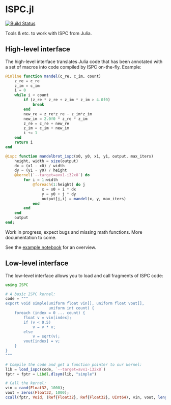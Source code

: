 # ISPC.jl

[![Build Status](https://travis-ci.org/damiendr/ISPC.jl.svg?branch=master)](https://travis-ci.org/damiendr/ISPC.jl)

Tools & etc. to work with ISPC from Julia.

## High-level interface

The high-level interface translates Julia code that has been annotated with
a set of macros into code compiled by ISPC on-the-fly. Example:

```julia
@inline function mandel(c_re, c_im, count)
    z_re = c_re
    z_im = c_im
    i = 0
    while i < count
        if (z_re * z_re + z_im * z_im > 4.0f0)
            break
        end
        new_re = z_re*z_re - z_im*z_im
        new_im = 2.0f0 * z_re * z_im
        z_re = c_re + new_re
        z_im = c_im + new_im
        i += 1
    end
    return i
end

@ispc function mandelbrot_ispc(x0, y0, x1, y1, output, max_iters)
    height, width = size(output)
    dx = (x1 - x0) / width
    dy = (y1 - y0) / height
    @kernel(`--target=avx1-i32x8`) do
        for i = 1:width
            @foreach(1:height) do j
                x = x0 + i * dx
                y = y0 + j * dy
                output[j,i] = mandel(x, y, max_iters)
            end
        end
    end
    output
end;
```

Work in progress, expect bugs and missing math functions. More documentation to come.

See the [example notebook](https://github.com/damiendr/ISPC.jl/blob/master/examples/ISPC-mandelbrot.ipynb) for an overview.

## Low-level interface

The low-level interface allows you to load and call fragments of ISPC code:

```julia
using ISPC

# A basic ISPC kernel:
code = """
export void simple(uniform float vin[], uniform float vout[],
                   uniform int count) {
    foreach (index = 0 ... count) {
        float v = vin[index];
        if (v < 0.5)
            v = v * v;
        else
            v = sqrt(v);
        vout[index] = v;
    }
}
"""

# Compile the code and get a function pointer to our kernel:
lib = load_ispc(code, `--target=avx1-i32x8`)
fptr = fptr = Libdl.dlsym(lib, "simple")

# Call the kernel:
vin = rand(Float32, 1000);
vout = zeros(Float32, 1000);
ccall(fptr, Void, (Ref{Float32}, Ref{Float32}, UInt64), vin, vout, length(vout))
```